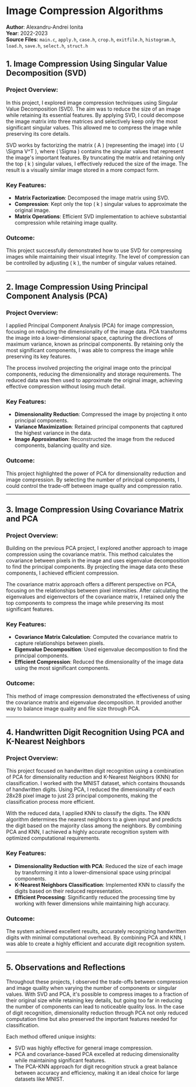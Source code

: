 # Image Compression Algorithms
**Author**: Alexandru-Andrei Ionita    
**Year**: 2022-2023  
**Source Files**: `main.c`, `apply.h`, `case.h`, `crop.h`, `exitfile.h`, `histogram.h`, `load.h`, `save.h`, `select.h`, `struct.h`

## 1. **Image Compression Using Singular Value Decomposition (SVD)**

### Project Overview:
In this project, I explored image compression techniques using Singular Value Decomposition (SVD). The aim was to reduce the size of an image while retaining its essential features. By applying SVD, I could decompose the image matrix into three matrices and selectively keep only the most significant singular values. This allowed me to compress the image while preserving its core details.

SVD works by factorizing the matrix \( A \) (representing the image) into \( U \Sigma V^T \), where \( \Sigma \) contains the singular values that represent the image's important features. By truncating the matrix and retaining only the top \( k \) singular values, I effectively reduced the size of the image. The result is a visually similar image stored in a more compact form.

### Key Features:
- **Matrix Factorization**: Decomposed the image matrix using SVD.
- **Compression**: Kept only the top \( k \) singular values to approximate the original image.
- **Matrix Operations**: Efficient SVD implementation to achieve substantial compression while retaining image quality.

### Outcome:
This project successfully demonstrated how to use SVD for compressing images while maintaining their visual integrity. The level of compression can be controlled by adjusting \( k \), the number of singular values retained.

---

## 2. **Image Compression Using Principal Component Analysis (PCA)**

### Project Overview:
I applied Principal Component Analysis (PCA) for image compression, focusing on reducing the dimensionality of the image data. PCA transforms the image into a lower-dimensional space, capturing the directions of maximum variance, known as principal components. By retaining only the most significant components, I was able to compress the image while preserving its key features.

The process involved projecting the original image onto the principal components, reducing the dimensionality and storage requirements. The reduced data was then used to approximate the original image, achieving effective compression without losing much detail.

### Key Features:
- **Dimensionality Reduction**: Compressed the image by projecting it onto principal components.
- **Variance Maximization**: Retained principal components that captured the highest variance in the data.
- **Image Approximation**: Reconstructed the image from the reduced components, balancing quality and size.

### Outcome:
This project highlighted the power of PCA for dimensionality reduction and image compression. By selecting the number of principal components, I could control the trade-off between image quality and compression ratio.

---

## 3. **Image Compression Using Covariance Matrix and PCA**

### Project Overview:
Building on the previous PCA project, I explored another approach to image compression using the covariance matrix. This method calculates the covariance between pixels in the image and uses eigenvalue decomposition to find the principal components. By projecting the image data onto these components, I achieved efficient compression.

The covariance matrix approach offers a different perspective on PCA, focusing on the relationships between pixel intensities. After calculating the eigenvalues and eigenvectors of the covariance matrix, I retained only the top components to compress the image while preserving its most significant features.

### Key Features:
- **Covariance Matrix Calculation**: Computed the covariance matrix to capture relationships between pixels.
- **Eigenvalue Decomposition**: Used eigenvalue decomposition to find the principal components.
- **Efficient Compression**: Reduced the dimensionality of the image data using the most significant components.

### Outcome:
This method of image compression demonstrated the effectiveness of using the covariance matrix and eigenvalue decomposition. It provided another way to balance image quality and file size through PCA.

---

## 4. **Handwritten Digit Recognition Using PCA and K-Nearest Neighbors**

### Project Overview:
This project focused on handwritten digit recognition using a combination of PCA for dimensionality reduction and K-Nearest Neighbors (KNN) for classification. I worked with the MNIST dataset, which contains thousands of handwritten digits. Using PCA, I reduced the dimensionality of each 28x28 pixel image to just 23 principal components, making the classification process more efficient.

With the reduced data, I applied KNN to classify the digits. The KNN algorithm determines the nearest neighbors to a given input and predicts the digit based on the majority class among the neighbors. By combining PCA and KNN, I achieved a highly accurate recognition system with optimized computational requirements.

### Key Features:
- **Dimensionality Reduction with PCA**: Reduced the size of each image by transforming it into a lower-dimensional space using principal components.
- **K-Nearest Neighbors Classification**: Implemented KNN to classify the digits based on their reduced representation.
- **Efficient Processing**: Significantly reduced the processing time by working with fewer dimensions while maintaining high accuracy.

### Outcome:
The system achieved excellent results, accurately recognizing handwritten digits with minimal computational overhead. By combining PCA and KNN, I was able to create a highly efficient and accurate digit recognition system.

---

## 5. **Observations and Reflections**

Throughout these projects, I observed the trade-offs between compression and image quality when varying the number of components or singular values. With SVD and PCA, it's possible to compress images to a fraction of their original size while retaining key details, but going too far in reducing the number of components can lead to noticeable quality loss. In the case of digit recognition, dimensionality reduction through PCA not only reduced computation time but also preserved the important features needed for classification.

Each method offered unique insights:
- SVD was highly effective for general image compression.
- PCA and covariance-based PCA excelled at reducing dimensionality while maintaining significant features.
- The PCA-KNN approach for digit recognition struck a great balance between accuracy and efficiency, making it an ideal choice for large datasets like MNIST.
